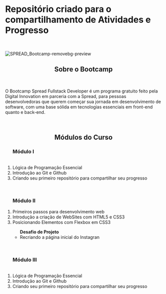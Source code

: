 
<h1> Repositório criado para o compartilhamento de Atividades e Progresso</h1>
<br>

 ![SPREAD_Bootcamp-removebg-preview](https://user-images.githubusercontent.com/74883711/173962009-f040888b-e0c9-4bc1-bcd9-975d8bedee86.png)
<br>

<div align="center">
<h2> Sobre o Bootcamp </h2>
</div>
<br>
<p>
 O Bootcamp Spread Fullstack Developer é um programa gratuito feito pela Digital Innovation em parceria com a Spread, para pessoas desenvolvedoras que querem começar sua jornada em desenvolvimento de software, com uma base sólida em tecnologias essenciais em front-end quanto e back-end.
</p>
<br>

<div align="center">
<h2> Módulos do Curso </h2>
</div>

<ol>
 <h3>Módulo I</h3>
 <br>
 <li>Lógica de Programação Essencial</li>
 <li>Introdução ao Git e Github</li>
 <li>Criando seu primeiro repositório para compartilhar seu progresso</li>
</ol>
 <br>
<ol>
 <h3>Módulo II</h3>
 <li>Primeiros passos para desenvolvimento web</li>
 <li>Introdução a criação de WebSites com HTML5 e CSS3</li>
 <li>Posicionando Elementos com Flexbox em CSS3</li>
 <ul>
  <span><strong>Desafio de Projeto</strong></span>
  <li>Recriando a página inicial do Instagran</li>
 </ul>
 </ol>
 <br>
 <ol>
 <h3>Módulo III</h3>
 <br>
 <li>Lógica de Programação Essencial</li>
 <li>Introdução ao Git e Github</li>
 <li>Criando seu primeiro repositório para compartilhar seu progresso</li>
</ol>


